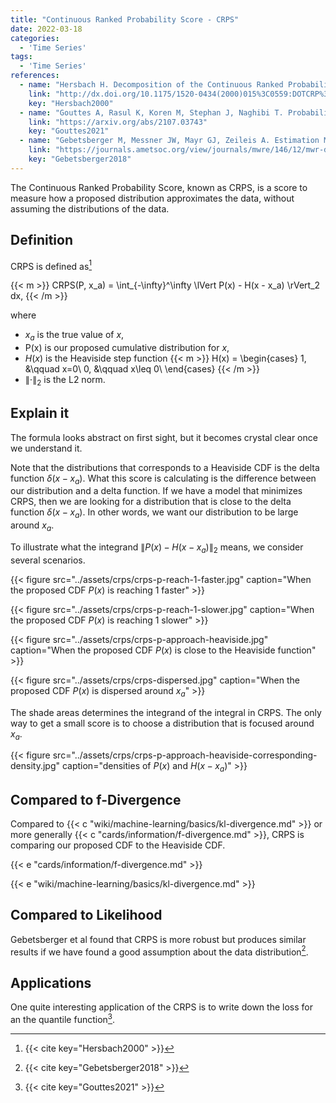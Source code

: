 ```yaml
---
title: "Continuous Ranked Probability Score - CRPS"
date: 2022-03-18
categories:
  - 'Time Series'
tags:
  - 'Time Series'
references:
  - name: "Hersbach H. Decomposition of the Continuous Ranked Probability Score for Ensemble Prediction Systems. Weather Forecast. 2000;15: 559–570. doi:10.1175/1520-0434(2000)015<0559:DOTCRP>2.0.CO;2"
    link: "http://dx.doi.org/10.1175/1520-0434(2000)015%3C0559:DOTCRP%3E2.0.CO;2"
    key: "Hersbach2000"
  - name: "Gouttes A, Rasul K, Koren M, Stephan J, Naghibi T. Probabilistic Time Series Forecasting with Implicit Quantile Networks. arXiv [cs.LG]. 2021. doi:10.1109/icdmw.2017.19"
    link: "https://arxiv.org/abs/2107.03743"
    key: "Gouttes2021"
  - name: "Gebetsberger M, Messner JW, Mayr GJ, Zeileis A. Estimation Methods for Nonhomogeneous Regression Models: Minimum Continuous Ranked Probability Score versus Maximum Likelihood. Mon Weather Rev. 2018;146: 4323–4338. doi:10.1175/MWR-D-17-0364.1"
    link: "https://journals.ametsoc.org/view/journals/mwre/146/12/mwr-d-17-0364.1.xml"
    key: "Gebetsberger2018"
---
```



The Continuous Ranked Probability Score, known as CRPS, is a score to measure how a proposed distribution approximates the data, without assuming the distributions of the data.


## Definition

CRPS is defined as[^Hersbach2000]

{{< m >}}
CRPS(P, x_a) = \int_{-\infty}^\infty  \lVert P(x) - H(x - x_a) \rVert_2 dx,
{{< /m >}}

where

- $x_a$ is the true value of $x$,
- P(x) is our proposed cumulative distribution for $x$,
- $H(x)$ is the Heaviside step function
  {{< m >}}
  H(x) = \begin{cases}
  1, &\qquad x=0\\
  0, &\qquad x\leq 0\\
  \end{cases}
  {{< /m >}}
- $\lVert \cdot \rVert_2$ is the L2 norm.


## Explain it


The formula looks abstract on first sight, but it becomes crystal clear once we understand it.


Note that the distributions that corresponds to a Heaviside CDF is the delta function $\delta(x-x_a)$. What this score is calculating is the difference between our distribution and a delta function. If we have a model that minimizes CRPS, then we are looking for a distribution that is close to the delta function $\delta(x-x_a)$. In other words, we want our distribution to be large around $x_a$.

To illustrate what the integrand $\lVert P(x) - H(x - x_a) \rVert_2$ means, we consider several scenarios.

{{< figure src="../assets/crps/crps-p-reach-1-faster.jpg" caption="When the proposed CDF $P(x)$ is reaching 1 faster" >}}

{{< figure src="../assets/crps/crps-p-reach-1-slower.jpg" caption="When the proposed CDF $P(x)$ is reaching 1 slower" >}}

{{< figure src="../assets/crps/crps-p-approach-heaviside.jpg" caption="When the proposed CDF $P(x)$ is close to the Heaviside function" >}}

{{< figure src="../assets/crps/crps-dispersed.jpg" caption="When the proposed CDF $P(x)$ is dispersed around $x_a$" >}}

The shade areas determines the integrand of the integral in CRPS. The only way to get a small score is to choose a distribution that is focused around $x_a$.

{{< figure src="../assets/crps/crps-p-approach-heaviside-corresponding-density.jpg" caption="densities of $P(x)$ and $H(x-x_a)$" >}}






## Compared to f-Divergence


Compared to {{< c "wiki/machine-learning/basics/kl-divergence.md" >}} or more generally {{< c "cards/information/f-divergence.md" >}}, CRPS is comparing our proposed CDF to the Heaviside CDF.


{{< e "cards/information/f-divergence.md" >}}

{{< e "wiki/machine-learning/basics/kl-divergence.md" >}}

## Compared to Likelihood

Gebetsberger et al found that CRPS is more robust but produces similar results if we have found a good assumption about the data distribution[^Gebetsberger2018].


## Applications


One quite interesting application of the CRPS is to write down the loss for an the quantile function[^Gouttes2021].




[^Hersbach2000]: {{< cite key="Hersbach2000" >}}
[^Gouttes2021]: {{< cite key="Gouttes2021" >}}
[^Gebetsberger2018]: {{< cite key="Gebetsberger2018" >}}
